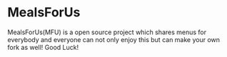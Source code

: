 # MealsForUs
MealsForUs(MFU) is a open source project which shares menus for everybody and everyone can not only enjoy this but can make your own fork as well! Good Luck!
